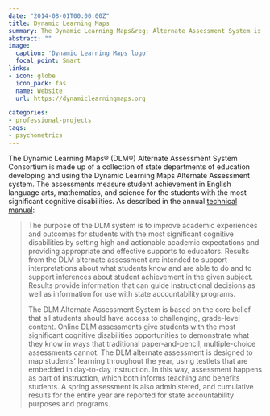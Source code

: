 ```yaml
---
date: "2014-08-01T00:00:00Z"
title: Dynamic Learning Maps
summary: The Dynamic Learning Maps&reg; Alternate Assessment System is a large scale assessment administered by the Center for Accessible Teaching, Learning, and Assessment Systems at the University of Kansas.
abstract: ""
image:
  caption: 'Dynamic Learning Maps logo'
  focal_point: Smart
links:
- icon: globe
  icon_pack: fas
  name: Website
  url: https://dynamiclearningmaps.org

categories:
- professional-projects
tags:
- psychometrics
---
```


The Dynamic Learning Maps&reg; (DLM&reg;) Alternate Assessment System Consortium is made up of a collection of state departments of education developing and using the Dynamic Learning Maps Alternate Assessment system. The assessments measure student achievement in English language arts, mathematics, and science for the students with the most significant cognitive disabilities. As described in the annual [technical manual](https://dynamiclearningmaps.org/about/research/publications):

>The purpose of the DLM system is to improve academic experiences and outcomes for students with the most significant cognitive disabilities by setting high and actionable academic expectations and providing appropriate and effective supports to educators. Results from the DLM alternate assessment are intended to support interpretations about what students know and are able to do and to support inferences about student achievement in the given subject. Results provide information that can guide instructional decisions as well as information for use with state accountability programs.
>
>The DLM Alternate Assessment System is based on the core belief that all students should have access to challenging, grade-level content. Online DLM assessments give students with the most significant cognitive disabilities opportunities to demonstrate what they know in ways that traditional paper-and-pencil, multiple-choice assessments cannot. The DLM alternate assessment is designed to map students' learning throughout the year, using testlets that are embedded in day-to-day instruction. In this way, assessment happens as part of instruction, which both informs teaching and benefits students. A spring assessment is also administered, and cumulative results for the entire year are reported for state accountability purposes and programs.
